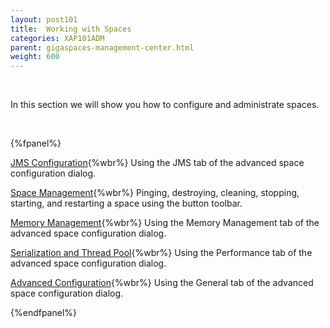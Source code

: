 ```yaml
---
layout: post101
title:  Working with Spaces
categories: XAP101ADM
parent: gigaspaces-management-center.html
weight: 600
---
```


<br>


In this section we will show you how to configure and administrate spaces.

<br>

{%fpanel%}

[JMS Configuration](./space-jms---gigaspaces-browser.html){%wbr%}
Using the JMS tab of the advanced space configuration dialog.


[Space Management](./space-maintenance---gigaspaces-browser.html){%wbr%}
Pinging, destroying, cleaning, stopping, starting, and restarting a space using the button toolbar.


[Memory Management](./space-memory-management---gigaspaces-browser.html){%wbr%}
Using the Memory Management tab of the advanced space configuration dialog.

[Serialization and Thread Pool](./space-serialization-and-engine-thread-pool---gigaspaces-browser.html){%wbr%}
Using the Performance tab of the advanced space configuration dialog.

[Advanced Configuration](./space-timeout,-filters-and-lease-manager---gigaspaces-browser.html){%wbr%}
Using the General tab of the advanced space configuration dialog.

{%endfpanel%}

